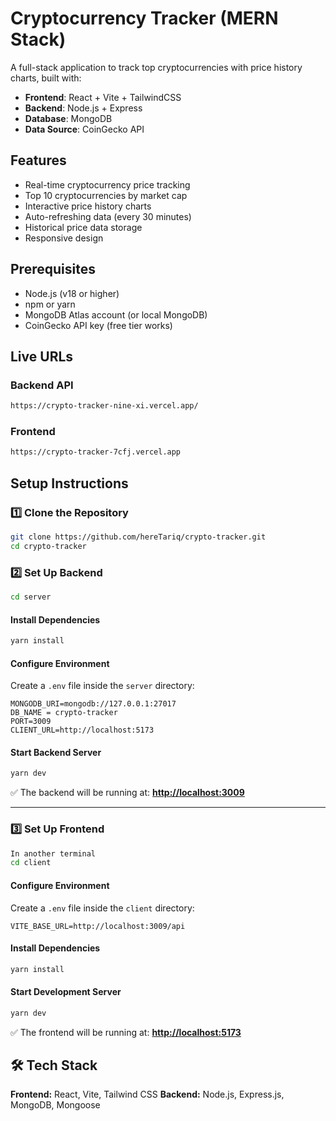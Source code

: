 # Cryptocurrency Tracker (MERN Stack)

A full-stack application to track top cryptocurrencies with price history charts, built with:
- **Frontend**: React + Vite + TailwindCSS
- **Backend**: Node.js + Express
- **Database**: MongoDB
- **Data Source**: CoinGecko API

## Features

- Real-time cryptocurrency price tracking
- Top 10 cryptocurrencies by market cap
- Interactive price history charts
- Auto-refreshing data (every 30 minutes)
- Historical price data storage
- Responsive design

## Prerequisites

- Node.js (v18 or higher)
- npm or yarn
- MongoDB Atlas account (or local MongoDB)
- CoinGecko API key (free tier works)

## Live URLs

### Backend API
```bash
https://crypto-tracker-nine-xi.vercel.app/
```

### Frontend
```bash
https://crypto-tracker-7cfj.vercel.app
```


## Setup Instructions

### 1️⃣ Clone the Repository

```bash
git clone https://github.com/hereTariq/crypto-tracker.git
cd crypto-tracker
```

### 2️⃣ Set Up Backend

```bash
cd server
```

#### Install Dependencies
```bash
yarn install
```

#### Configure Environment
Create a `.env` file inside the `server` directory:

```env
MONGODB_URI=mongodb://127.0.0.1:27017
DB_NAME = crypto-tracker
PORT=3009
CLIENT_URL=http://localhost:5173
```

#### Start Backend Server
```bash
yarn dev
```

✅ The backend will be running at: **[http://localhost:3009](http://localhost:3009)**

---

### 3️⃣ Set Up Frontend

```bash
In another terminal
cd client
```

#### Configure Environment
Create a `.env` file inside the `client` directory:

```env
VITE_BASE_URL=http://localhost:3009/api
```

#### Install Dependencies
```bash
yarn install
```

#### Start Development Server
```bash
yarn dev
```

✅ The frontend will be running at: **[http://localhost:5173](http://localhost:5173)**


## 🛠️ Tech Stack

**Frontend:** React, Vite, Tailwind CSS
**Backend:** Node.js, Express.js, MongoDB, Mongoose  
